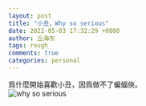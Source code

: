 ```yaml
---
layout: post
title: "小丑，Why so serious"
date: 2022-05-03 17:32:29 +0800
author: 丘海东 
tags: rough
comments: true
categories: personal
---
```

爲什麼開始喜歡小丑，因爲做不了蝙蝠俠。  
![why so serious](http://r.photo.store.qq.com/psc?/V53xBhKC4JFvE03uTNAL1QWxNF3K6JJT/bqQfVz5yrrGYSXMvKr.cqcW*oB.axXGMYzmKAC1wAhxK.PPKNk4*48hNdXT*PBVqlA31stR0czw0UAj9UOviJyQocUMicoLQnV7sFf8hkt4!/r)
